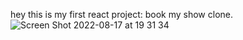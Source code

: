 hey this is my first react project: book my show clone.
![Screen Shot 2022-08-17 at 19 31 34](https://user-images.githubusercontent.com/84271800/185182148-5fca7225-56c4-4be0-b430-d982da5e11b2.png)
